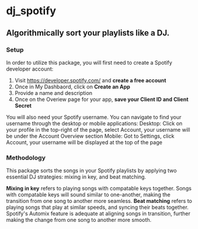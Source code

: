 # dj_spotify
## Algorithmically sort your playlists like a DJ.

### Setup
In order to utilize this package, you will first need to create a Spotify developer account:
  1. Visit https://developer.spotify.com/ and **create a free account**
  2. Once in My Dashbaord, click on **Create an App**
  3. Provide a name and description 
  4. Once on the Overiew page for your app, **save your Client ID and Client Secret**

You will also need your Spotify username. You can navigate to find your username through the desktop or mobile applications:
  Desktop: Click on your profile in the top-right of the page, select Account, your username will be under the Account Overview section
  Mobile: Got to Settings, click Account, your username will be displayed at the top of the page

### Methodology

This package sorts the songs in your Spotify playlists by applying two essential DJ strategies: mixing in key, and beat matching.

**Mixing in key** refers to playing songs with compatable keys together. Songs with compatable keys will sound similar to one-another, making
the transition from one song to another more seamless. **Beat matching** refers to playing songs that play at similar speeds, and syncing
their beats together. Spotify's Automix feature is adequate at aligning songs in transition, further making the change from one song to another
more smooth.

